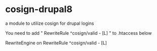 # cosign-drupal8
a module to utilize cosign for drupal logins

You need to add "  RewriteRule ^cosign/valid - [L] " to .htaccess below 

  RewriteEngine on
  RewriteRule ^cosign/valid - [L] 

